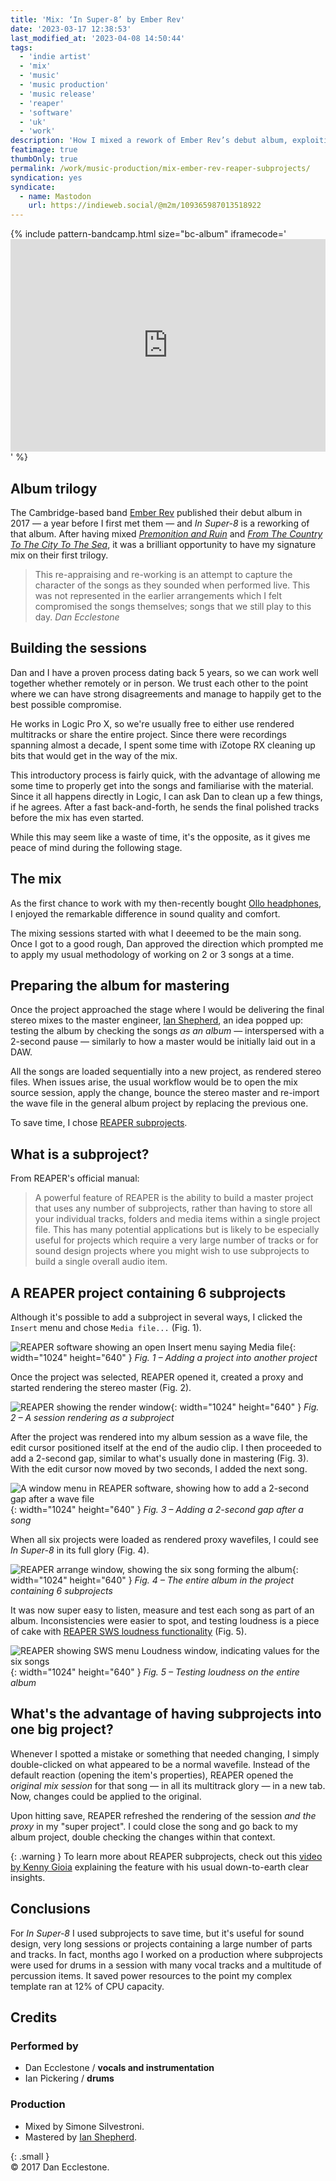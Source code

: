 ```yaml
---
title: 'Mix: ‘In Super-8’ by Ember Rev'
date: '2023-03-17 12:38:53'
last_modified_at: '2023-04-08 14:50:44'
tags:
  - 'indie artist'
  - 'mix'
  - 'music'
  - 'music production'
  - 'music release'
  - 'reaper'
  - 'software'
  - 'uk'
  - 'work'
description: 'How I mixed a rework of Ember Rev’s debut album, exploiting the subproject functionality in REAPER to save time and processing power.'
featimage: true
thumbOnly: true
permalink: /work/music-production/mix-ember-rev-reaper-subprojects/
syndication: yes
syndicate:
  - name: Mastodon
    url: https://indieweb.social/@m2m/109365987013518922
---
```

{% include pattern-bandcamp.html size="bc-album" iframecode='<iframe style="border: 0; width: 100%; height: 340px;" src="https://bandcamp.com/EmbeddedPlayer/album=2164587015/size=large/bgcol=ffffff/linkcol=333333/artwork=small/transparent=true/"><a href="https://emberrev.bandcamp.com/album/in-super-8">In Super-8 by Ember Rev</a></iframe>' %}

## Album trilogy

The Cambridge-based band [Ember Rev](https://germanshepherdrecords.com/artists/ember-rev/) published their debut album in 2017&nbsp;—&nbsp;a year before I first met them&nbsp;—&nbsp;and *In Super-8* is a reworking of that album. After having mixed [*Premonition and Ruin*](/work/music-production/premonition-and-ruin/) and [*From The Country To The City To The Sea*](/work/music-production/from-the-country-to-the-city-to-the-sea-album-mix/), it was a brilliant opportunity to have my signature mix on their first trilogy.

> This re-appraising and re-working is an attempt to capture the character of the songs as they sounded when performed live. This was not  represented in the earlier arrangements which I felt compromised the  songs themselves; songs that we still play to this day.
> <cite>Dan Ecclestone</cite>

## Building the sessions

Dan and I have a proven process dating back 5 years, so we can work well together whether remotely or in person. We trust each other to the point where we can have strong disagreements and manage to happily get to the best possible compromise.

He works in Logic Pro X, so we're usually free to either use rendered multitracks or share the entire project. Since there were recordings spanning almost a decade, I spent some time with iZotope RX cleaning up bits that would get in the way of the mix.

This introductory process is fairly quick, with the advantage of allowing me some time to properly get into the songs and familiarise with the material. Since it all happens directly in Logic, I can ask Dan to clean up a few things, if he agrees. After a fast back-and-forth, he sends the final polished tracks before the mix has even started.

While this may seem like a waste of time, it's the opposite, as it gives me peace of mind during the following stage.

## The mix

As the first chance to work with my then-recently bought [Ollo headphones](/blog/ollo-audio-headphones/), I enjoyed the remarkable difference in sound quality and comfort.

The mixing sessions started with what I deeemed to be the main song. Once I got to a good rough, Dan approved the direction which prompted me to apply my usual methodology of working on 2 or 3 songs at a time.

## Preparing the album for mastering

Once the project approached the stage where I would be delivering the final stereo mixes to the master engineer, [Ian Shepherd](https://productionadvice.co.uk/about/), an idea popped up: testing the album by checking the songs _as an album_&nbsp;—&nbsp;interspersed with a 2-second pause&nbsp;—&nbsp;similarly to how a master would be initially laid out in a DAW.

All the songs are loaded sequentially into a new project, as rendered stereo files. When issues arise, the usual workflow would be to open the mix source session, apply the change, bounce the stereo master and re-import the wave file in the general album project by replacing the previous one.

To save time, I chose [REAPER subprojects](https://www.soundonsound.com/techniques/reaper-subprojects).

## What is a subproject?

From REAPER's official manual:

> A powerful feature of REAPER is the ability to build a master project that uses any number of subprojects, rather than having to store all your individual tracks, folders and media items within a single project file. This has many potential applications but is likely to be especially useful for projects which require a very large number of tracks or for sound design projects where you might wish to use subprojects to build a single overall audio item.

## A REAPER project containing 6 subprojects

Although it's possible to add a subproject in several ways, I clicked the `Insert` menu and chose `Media file...` (Fig. 1).

![REAPER software showing an open Insert menu saying Media file](/assets/images/reaper-subproject-combo-01-add-project.jpg){: width="1024" height="640" }
*Fig. 1 – Adding a project into another project*

Once the project was selected, REAPER opened it, created a proxy and started rendering the stereo master (Fig. 2).

![REAPER showing the render window](/assets/images/reaper-subproject-combo-02-rendering-project.jpg){: width="1024" height="640" }
*Fig. 2 – A session rendering as a subproject*

After the project was rendered into my album session as a wave file, the edit cursor positioned itself at the end of the audio clip. I then proceeded to add a 2-second gap, similar to what's usually done in mastering (Fig. 3). With the edit cursor now moved by two seconds, I added the next song.

![A window menu in REAPER software, showing how to add a 2-second gap after a wave file](/assets/images/reaper-subproject-combo-03-add-space.jpg){: width="1024" height="640" }
*Fig. 3 – Adding a 2-second gap after a song*

When all six projects were loaded as rendered proxy wavefiles, I could see *In Super-8* in its full glory (Fig. 4).

![REAPER arrange window, showing the six song forming the album](/assets/images/reaper-subproject-combo-04-final-project.jpg){: width="1024" height="640" }
*Fig. 4 – The entire album in the project containing 6 subprojects*

It was now super easy to listen, measure and test each song as part of an album. Inconsistencies were easier to spot, and testing loudness is a piece of cake with [REAPER SWS loudness functionality](https://wiki.cockos.com/wiki/index.php/Measure_and_normalize_loudness_with_SWS) (Fig. 5).

![REAPER showing SWS menu Loudness window, indicating values for the six songs](/assets/images/reaper-subproject-combo-05-test-loudness.jpg){: width="1024" height="640" }
*Fig. 5 – Testing loudness on the entire album*

## What's the advantage of having subprojects into one big project?

Whenever I spotted a mistake or something that needed changing, I simply double-clicked on what appeared to be a normal wavefile. Instead of the default reaction (opening the item's properties), REAPER opened the _original mix session_ for that song&nbsp;—&nbsp;in all its multitrack glory&nbsp;—&nbsp;in a new tab. Now, changes could be applied to the original.

Upon hitting save, REAPER refreshed the rendering of the session _and the proxy_ in my "super project". I could close the song and go back to my album project, double checking the changes within that context.

{: .warning }
To learn more about REAPER subprojects, check out this [video by Kenny Gioia](https://youtu.be/S0k7ph7Nnbo) explaining the feature with his usual down-to-earth clear insights.

## Conclusions

For *In Super-8* I used subprojects to save time, but it's useful for sound design, very long sessions or projects containing a large number of parts and tracks. In fact, months ago I worked on a production where subprojects were used for drums in a session with many vocal tracks and a multitude of percussion items. It saved power resources to the point my complex template ran at 12% of CPU capacity.

## Credits

### Performed by

- Dan Ecclestone / **vocals and instrumentation**
- Ian Pickering / **drums**

### Production

- Mixed by Simone Silvestroni.
- Mastered by [Ian Shepherd](https://productionadvice.co.uk/about/).

{: .small }
<br>&copy; 2017 Dan Ecclestone.